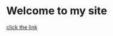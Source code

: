 
  <html>
    <head></head>
    <body>
      <h1>Welcome to my site</h1>
      <a href="link.html"> click the link</a>
    </body>
  </html>
